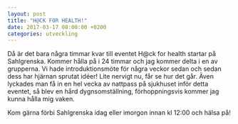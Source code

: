 ```yaml
---
layout: post
title: "H@CK FOR HEALTH!"
date: 2017-03-17 08:00:00 +0200
categories: utveckling
---
```

Då är det bara några timmar kvar till eventet H@ck for health startar på Sahlgrenska. Kommer hålla på i 24 timmar och jag kommer delta i en av grupperna. Vi hade introduktionsmöte för några veckor sedan och sedan dess har hjärnan sprutat idéer! Lite nervigt nu, får se hur det går. Även lyckades man få in en hel vecka av nattpass på sjukhuset inför detta eventet, så blev en hård dygnsomställning, förhoppningsvis kommer jag kunna hålla mig vaken.

Kom gärna förbi Sahlgrenska idag eller imorgon innan kl 12:00 och hälsa på!